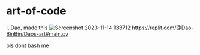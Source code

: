 # art-of-code
i, Dao, made this
![Screenshot 2023-11-14 133712](https://github.com/imoolikeacow4321/art-of-code/assets/150846145/cf1ab459-27ce-4d65-9f31-0f814a361edd)
https://replit.com/@Dao-BinBin/Daos-art#main.py

pls dont bash me
